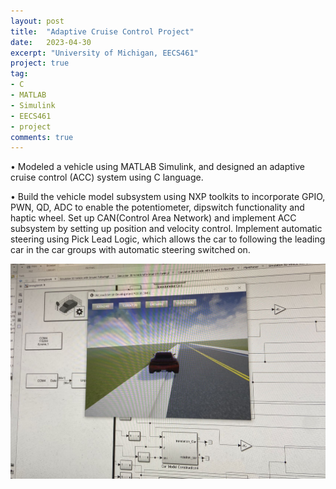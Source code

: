 ```yaml
---
layout: post
title:  "Adaptive Cruise Control Project"
date:   2023-04-30
excerpt: "University of Michigan, EECS461"
project: true
tag:
- C
- MATLAB
- Simulink
- EECS461
- project
comments: true
---
```


•	Modeled a vehicle using MATLAB Simulink, and designed an adaptive cruise control (ACC) system using C language. 

•	Build the vehicle model subsystem using NXP toolkits to incorporate GPIO, PWN, QD, ADC to enable the potentiometer, dipswitch functionality and haptic wheel. Set up CAN(Control Area Network) and implement ACC subsystem by setting up position and velocity control. Implement automatic steering using Pick Lead Logic, which allows the car to following the leading car in the car groups with automatic steering switched on.

![acc image](../assets/img/acc_1.jpeg)
